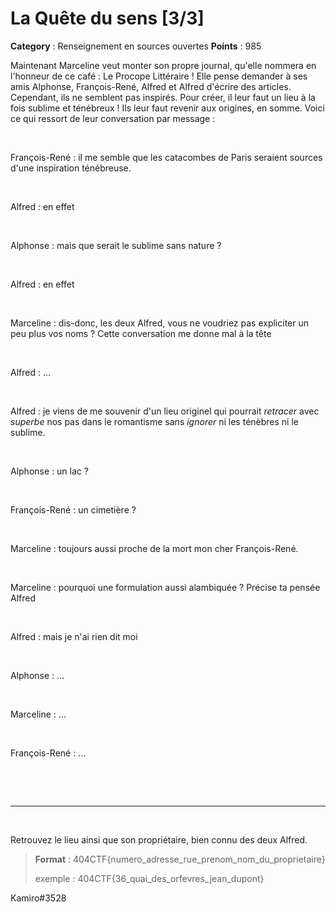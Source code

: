 # La Quête du sens [3/3]

**Category** : Renseignement en sources ouvertes
**Points** : 985

Maintenant Marceline veut monter son propre journal, qu'elle nommera en l'honneur de ce café : Le Procope Littéraire ! Elle pense demander à ses amis Alphonse, François-René, Alfred et Alfred d'écrire des articles. Cependant, ils ne semblent pas inspirés. Pour créer, il leur faut un lieu à la fois sublime et ténébreux ! Ils leur faut revenir aux origines, en somme. 
Voici ce qui ressort de leur conversation par message :

<p class="space">&nbsp;</p>

François-René : il me semble que les catacombes de Paris seraient sources d'une inspiration ténébreuse.

<p class="space">&nbsp;</p>

Alfred : en effet

<p class="space">&nbsp;</p>

Alphonse : mais que serait le sublime sans nature ?

<p class="space">&nbsp;</p>

Alfred : en effet

<p class="space">&nbsp;</p>

Marceline : dis-donc, les deux Alfred, vous ne voudriez pas expliciter un peu plus vos noms ? Cette conversation me donne mal à la tête

<p class="space">&nbsp;</p>

Alfred : ...

<p class="space">&nbsp;</p>

Alfred : je viens de me souvenir d'un lieu originel qui pourrait *retracer* avec *superbe* nos pas dans le romantisme sans *ignorer* ni les ténèbres ni le sublime.

<p class="space">&nbsp;</p>

Alphonse : un lac ?

<p class="space">&nbsp;</p>

François-René : un cimetière ?

<p class="space">&nbsp;</p>

Marceline : toujours aussi proche de la mort mon cher François-René.

<p class="space">&nbsp;</p>

Marceline : pourquoi une formulation aussi alambiquée ? Précise ta pensée Alfred

<p class="space">&nbsp;</p>

Alfred : mais je n'ai rien dit moi

<p class="space">&nbsp;</p>

Alphonse : ...

<p class="space">&nbsp;</p>

Marceline : ...

<p class="space">&nbsp;</p>

François-René : ...

<p class="space">&nbsp;</p>

<p class="space">&nbsp;</p>

***
<p class="space">&nbsp;</p>


Retrouvez le lieu ainsi que son propriétaire, bien connu des deux Alfred.

> **Format** : 404CTF{numero_adresse_rue_prenom_nom_du_proprietaire}
> 
> exemple : 404CTF{36_quai_des_orfevres_jean_dupont}

<div class="author">Kamiro#3528</div>



